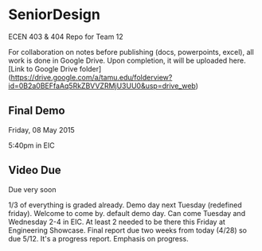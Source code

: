 # SeniorDesign
ECEN 403 &amp; 404 Repo for Team 12

For collaboration on notes before publishing (docs, powerpoints, excel), all work is done in Google Drive.
Upon completion, it will be uploaded here.
[Link to Google Drive folder] (https://drive.google.com/a/tamu.edu/folderview?id=0B2a0BEFfaAq5RkZBVVZRMjU3UU0&usp=drive_web)

Final Demo
---
Friday, 08 May 2015

5:40pm in EIC

Video Due
---
Due very soon


1/3 of everything is graded already. Demo day next Tuesday (redefined friday). Welcome to come by. default demo day. Can come Tuesday and Wednesday 2-4 in EIC. At least 2 needed to be there this Friday at Engineering Showcase. Final report due two weeks from today (4/28) so due 5/12. It's a progress report. Emphasis on progress. 
